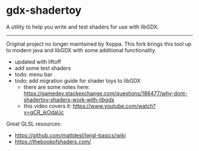 # gdx-shadertoy
A utility to help you write and test shaders for use with libGDX.

---
Original project no longer maintained by Xoppa. This fork brings this tool up to modern java and libGDX with some additional functionality.
- updated with liftoff
- add some test shaders
- todo: menu bar
- todo: add migration guide for shader toys to libGDX
  * there are some notes here: https://gamedev.stackexchange.com/questions/186477/why-dont-shadertoy-shaders-work-with-libgdx
  * this video covers it: https://www.youtube.com/watch?v=gCR_ikOdaUc

Great GLSL resources:
* https://github.com/mattdesl/lwjgl-basics/wiki
* https://thebookofshaders.com/
